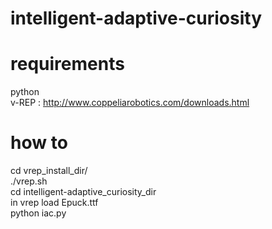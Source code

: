 intelligent-adaptive-curiosity
================================
requirements
================================
 python  
 v-REP : http://www.coppeliarobotics.com/downloads.html  
 
how to
================================
cd vrep_install_dir/  
./vrep.sh  
cd intelligent-adaptive_curiosity_dir  
in vrep load Epuck.ttf  
python iac.py  

